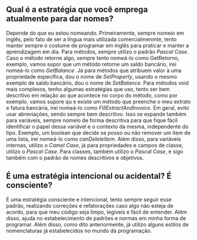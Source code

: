 ## **Qual é a estratégia que você emprega atualmente para dar nomes?**
Depende do que eu estou nomeando. Primeiramente, sempre nomeio em inglês, pelo fato de ser a língua mais utilizada comercialmenmte, tento manter sempre o costume de programar em inglês para praticar e manter a aprendizagem em dia. Para métodos, sempre utilizo o padrão *Pascal Case*. Caso o método retorne algo, sempre tento nomeá-lo como GetRetorno, exemplo, vamos supor que um método retorne um saldo bancário, irei nomeá-lo como *GetBalance*. Já para métodos que atribuem valor à uma propriedade específica, dou o nome de *SetProperty*, usando o mesmo exemplo de saldo bancário, dou o nome de *SetBalance*. Para métodos void mais complexos, tenho algumas estratégias que uso, tento ser bem descritivo em relação ao que acontece no corpo do método, como por exemplo, vamos supore qu e existe um método que preenche o meu extrato e fatura bancária, irei nomeá-lo como *FillExtractAndInvoice*. Em geral, evito usar abreviações, sendo sempre bem descritivo. Isso se expande também para variáveis, sempre nomeio de forma descritiva para que fique fácil identificar o papel dessa variável e o contexto da mesma, independente do tipo. Exemplo, um boolean que decide se posso ou não remover um item de uma lista, irei nomeá-lo como *canDeleteItem*. Além disso, para variáveis internas, utilizo o *Camel Case*, já para propriedades e campos de classe, utilizo o *Pascal Case*. Para classes, também utilizo o *Pascal Case*, e sigo também com o padrão de nomes descritivos e objetivos. 


## **É uma estratégia intencional ou acidental? É consciente?**
É uma estratégia consciente e intencional, tento sempre seguir esse padrão, realizando correções e refatorações caso algo não esteja de acordo, para que meu código seja limpo, legíveis e fácil de entender. Além disso, ajuda no estabelecimento de padrões e normas em minha forma de programar. Além disso, como dito anteriormente, já utilizo alguns estilos de nomenclaturas já estabelecidos no mundo da programação.